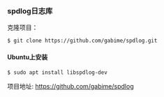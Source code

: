 ### spdlog日志库

克隆项目：
```
$ git clone https://github.com/gabime/spdlog.git
```

#### Ubuntu上安装

```bash
$ sudo apt install libspdlog-dev
```

项目地址: <https://github.com/gabime/spdlog>
